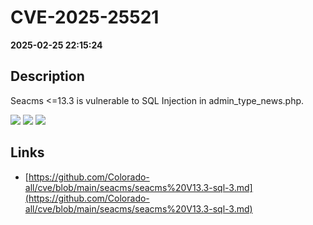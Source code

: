 # CVE-2025-25521

**2025-02-25 22:15:24**

## Description
Seacms <=13.3 is vulnerable to SQL Injection in admin_type_news.php.

![](https://img.shields.io/static/v1?label=Score&message=9.8&color=red)
![](https://img.shields.io/static/v1?label=Severity&message=CRITICAL&color=red)
![](https://img.shields.io/static/v1?label=CWE&message=SQL&color=green)

## Links
- [https://github.com/Colorado-all/cve/blob/main/seacms/seacms%20V13.3-sql-3.md](https://github.com/Colorado-all/cve/blob/main/seacms/seacms%20V13.3-sql-3.md)
